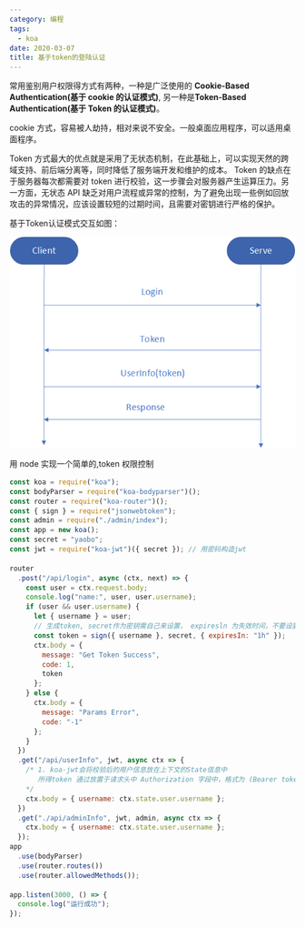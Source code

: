 ```yaml
---
category: 编程
tags:
  - koa
date: 2020-03-07
title: 基于token的登陆认证
---
```


常用鉴别用户权限得方式有两种，一种是广泛使用的 **Cookie-Based Authentication(基于 cookie 的认证模式)**, 另一种是**Token-Based Authentication(基于 Token 的认证模式)**。

cookie 方式，容易被人劫持，相对来说不安全。一般桌面应用程序，可以适用桌面程序。

Token 方式最大的优点就是采用了无状态机制，在此基础上，可以实现天然的跨域支持、前后端分离等，同时降低了服务端开发和维护的成本。
Token 的缺点在于服务器每次都需要对 token 进行校验，这一步骤会对服务器产生运算压力。另一方面，无状态 API 缺乏对用户流程或异常的控制，为了避免出现一些例如回放攻击的异常情况，应该设置较短的过期时间，且需要对密钥进行严格的保护。


基于Token认证模式交互如图：

![基于Token认证模式](./assets/permission_auth.png)

用 node 实现一个简单的,token 权限控制

```js
const koa = require("koa");
const bodyParser = require("koa-bodyparser")();
const router = require("koa-router")();
const { sign } = require("jsonwebtoken");
const admin = require("./admin/index");
const app = new koa();
const secret = "yaobo";
const jwt = require("koa-jwt")({ secret }); // 用密码构造jwt

router
  .post("/api/login", async (ctx, next) => {
    const user = ctx.request.body;
    console.log("name:", user, user.username);
    if (user && user.username) {
      let { username } = user;
      // 生成token, secret作为密钥需自己来设置， expiresln 为失效时间，不要设置太久
      const token = sign({ username }, secret, { expiresIn: "1h" });
      ctx.body = {
        message: "Get Token Success",
        code: 1,
        token
      };
    } else {
      ctx.body = {
        message: "Params Error",
        code: "-1"
      };
    }
  })
  .get("/api/userInfo", jwt, async ctx => {
    /* 1. koa-jwt会将校验后的用户信息放在上下文的State信息中
       所得token 通过放置于请求头中 Authorization 字段中，格式为 (Bearer token)
    */
    ctx.body = { username: ctx.state.user.username };
  })
  .get("./api/adminInfo", jwt, admin, async ctx => {
    ctx.body = { username: ctx.state.user.username };
  });
app
  .use(bodyParser)
  .use(router.routes())
  .use(router.allowedMethods());

app.listen(3000, () => {
  console.log("运行成功");
});
```
